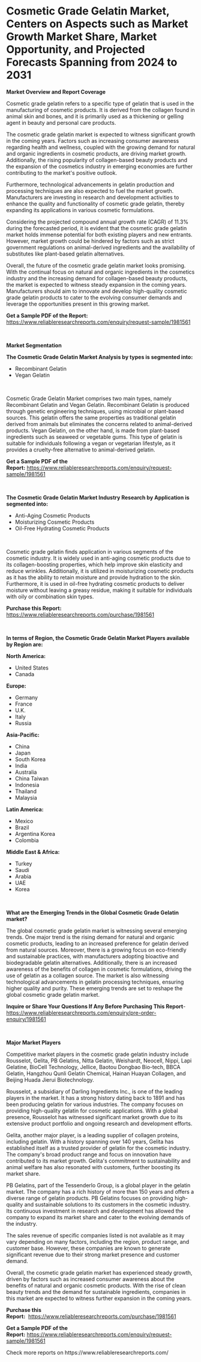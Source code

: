 <p><h1>Cosmetic Grade Gelatin Market, Centers on Aspects such as Market Growth Market Share, Market Opportunity, and Projected Forecasts Spanning from 2024 to 2031</h1></p><p><strong>Market Overview and Report Coverage</strong></p>
<p><p>Cosmetic grade gelatin refers to a specific type of gelatin that is used in the manufacturing of cosmetic products. It is derived from the collagen found in animal skin and bones, and it is primarily used as a thickening or gelling agent in beauty and personal care products.</p><p>The cosmetic grade gelatin market is expected to witness significant growth in the coming years. Factors such as increasing consumer awareness regarding health and wellness, coupled with the growing demand for natural and organic ingredients in cosmetic products, are driving market growth. Additionally, the rising popularity of collagen-based beauty products and the expansion of the cosmetics industry in emerging economies are further contributing to the market's positive outlook.</p><p>Furthermore, technological advancements in gelatin production and processing techniques are also expected to fuel the market growth. Manufacturers are investing in research and development activities to enhance the quality and functionality of cosmetic grade gelatin, thereby expanding its applications in various cosmetic formulations.</p><p>Considering the projected compound annual growth rate (CAGR) of 11.3% during the forecasted period, it is evident that the cosmetic grade gelatin market holds immense potential for both existing players and new entrants. However, market growth could be hindered by factors such as strict government regulations on animal-derived ingredients and the availability of substitutes like plant-based gelatin alternatives.</p><p>Overall, the future of the cosmetic grade gelatin market looks promising. With the continual focus on natural and organic ingredients in the cosmetics industry and the increasing demand for collagen-based beauty products, the market is expected to witness steady expansion in the coming years. Manufacturers should aim to innovate and develop high-quality cosmetic grade gelatin products to cater to the evolving consumer demands and leverage the opportunities present in this growing market.</p></p>
<p><strong>Get a Sample PDF of the Report:</strong> <a href="https://www.reliableresearchreports.com/enquiry/request-sample/1981561">https://www.reliableresearchreports.com/enquiry/request-sample/1981561</a></p>
<p>&nbsp;</p>
<p><strong>Market Segmentation</strong></p>
<p><strong>The Cosmetic Grade Gelatin Market Analysis by types is segmented into:</strong></p>
<p><ul><li>Recombinant Gelatin</li><li>Vegan Gelatin</li></ul></p>
<p>&nbsp;</p>
<p><p>Cosmetic Grade Gelatin Market comprises two main types, namely Recombinant Gelatin and Vegan Gelatin. Recombinant Gelatin is produced through genetic engineering techniques, using microbial or plant-based sources. This gelatin offers the same properties as traditional gelatin derived from animals but eliminates the concerns related to animal-derived products. Vegan Gelatin, on the other hand, is made from plant-based ingredients such as seaweed or vegetable gums. This type of gelatin is suitable for individuals following a vegan or vegetarian lifestyle, as it provides a cruelty-free alternative to animal-derived gelatin.</p></p>
<p><strong>Get a Sample PDF of the Report:</strong>&nbsp;<a href="https://www.reliableresearchreports.com/enquiry/request-sample/1981561">https://www.reliableresearchreports.com/enquiry/request-sample/1981561</a></p>
<p>&nbsp;</p>
<p><strong>The Cosmetic Grade Gelatin Market Industry Research by Application is segmented into:</strong></p>
<p><ul><li>Anti-Aging Cosmetic Products</li><li>Moisturizing Cosmetic Products</li><li>Oil-Free Hydrating Cosmetic Products</li></ul></p>
<p>&nbsp;</p>
<p><p>Cosmetic grade gelatin finds application in various segments of the cosmetic industry. It is widely used in anti-aging cosmetic products due to its collagen-boosting properties, which help improve skin elasticity and reduce wrinkles. Additionally, it is utilized in moisturizing cosmetic products as it has the ability to retain moisture and provide hydration to the skin. Furthermore, it is used in oil-free hydrating cosmetic products to deliver moisture without leaving a greasy residue, making it suitable for individuals with oily or combination skin types.</p></p>
<p><strong>Purchase this Report:</strong>&nbsp; <a href="https://www.reliableresearchreports.com/purchase/1981561">https://www.reliableresearchreports.com/purchase/1981561</a></p>
<p>&nbsp;</p>
<p><strong>In terms of Region, the Cosmetic Grade Gelatin Market Players available by Region are:</strong></p>
<p>
    <p> <strong> North America: </strong>
        <ul>
            <li>United States</li>
            <li>Canada</li>
        </ul>
        </p> 
    <p> <strong> Europe: </strong>
        <ul>
            <li>Germany</li>
            <li>France</li>
            <li>U.K.</li>
            <li>Italy</li>
            <li>Russia</li>
        </ul>
        </p> 
    <p> <strong> Asia-Pacific: </strong>
        <ul>
            <li>China</li>
            <li>Japan</li>
            <li>South Korea</li>
            <li>India</li>
            <li>Australia</li>
            <li>China Taiwan</li>
            <li>Indonesia</li>
            <li>Thailand</li>
            <li>Malaysia</li>
        </ul>
        </p> 
    <p> <strong> Latin America: </strong>
        <ul>
            <li>Mexico</li>
            <li>Brazil</li>
            <li>Argentina Korea</li>
            <li>Colombia</li>
        </ul>
        </p> 
    <p> <strong> Middle East & Africa: </strong>
        <ul>
            <li>Turkey</li>
            <li>Saudi</li>
            <li>Arabia</li>
            <li>UAE</li>
            <li>Korea</li>
        </ul>
    </p>
    </p>
<p>&nbsp;</p>
<p><strong>What are the Emerging Trends in the Global Cosmetic Grade Gelatin market?</strong></p>
<p><p>The global cosmetic grade gelatin market is witnessing several emerging trends. One major trend is the rising demand for natural and organic cosmetic products, leading to an increased preference for gelatin derived from natural sources. Moreover, there is a growing focus on eco-friendly and sustainable practices, with manufacturers adopting bioactive and biodegradable gelatin alternatives. Additionally, there is an increased awareness of the benefits of collagen in cosmetic formulations, driving the use of gelatin as a collagen source. The market is also witnessing technological advancements in gelatin processing techniques, ensuring higher quality and purity. These emerging trends are set to reshape the global cosmetic grade gelatin market.</p></p>
<p><strong>Inquire or Share Your Questions If Any Before Purchasing This Report</strong>- <a href="https://www.reliableresearchreports.com/enquiry/pre-order-enquiry/1981561">https://www.reliableresearchreports.com/enquiry/pre-order-enquiry/1981561</a></p>
<p>&nbsp;</p>
<p><strong>Major Market Players</strong></p>
<p><p>Competitive market players in the cosmetic grade gelatin industry include Rousselot, Gelita, PB Gelatins, Nitta Gelatin, Weishardt, Neocell, Nippi, Lapi Gelatine, BioCell Technology, Jellice, Baotou Dongbao Bio-tech, BBCA Gelatin, Hangzhou Qunli Gelatin Chemical, Hainan Huayan Collagen, and Beijing Huada Jierui Biotechnology.</p><p>Rousselot, a subsidiary of Darling Ingredients Inc., is one of the leading players in the market. It has a strong history dating back to 1891 and has been producing gelatin for various industries. The company focuses on providing high-quality gelatin for cosmetic applications. With a global presence, Rousselot has witnessed significant market growth due to its extensive product portfolio and ongoing research and development efforts.</p><p>Gelita, another major player, is a leading supplier of collagen proteins, including gelatin. With a history spanning over 140 years, Gelita has established itself as a trusted provider of gelatin for the cosmetic industry. The company's broad product range and focus on innovation have contributed to its market growth. Gelita's commitment to sustainability and animal welfare has also resonated with customers, further boosting its market share.</p><p>PB Gelatins, part of the Tessenderlo Group, is a global player in the gelatin market. The company has a rich history of more than 150 years and offers a diverse range of gelatin products. PB Gelatins focuses on providing high-quality and sustainable solutions to its customers in the cosmetic industry. Its continuous investment in research and development has allowed the company to expand its market share and cater to the evolving demands of the industry.</p><p>The sales revenue of specific companies listed is not available as it may vary depending on many factors, including the region, product range, and customer base. However, these companies are known to generate significant revenue due to their strong market presence and customer demand.</p><p>Overall, the cosmetic grade gelatin market has experienced steady growth, driven by factors such as increased consumer awareness about the benefits of natural and organic cosmetic products. With the rise of clean beauty trends and the demand for sustainable ingredients, companies in this market are expected to witness further expansion in the coming years.</p></p>
<p><strong>Purchase this Report:</strong>&nbsp;&nbsp;<a href="https://www.reliableresearchreports.com/purchase/1981561">https://www.reliableresearchreports.com/purchase/1981561</a></p>
<p></p>
<p><strong>Get a Sample PDF of the Report:</strong>&nbsp;<a href="https://www.reliableresearchreports.com/enquiry/request-sample/1981561">https://www.reliableresearchreports.com/enquiry/request-sample/1981561</a></p>
<p>Check more reports on https://www.reliableresearchreports.com/</p>